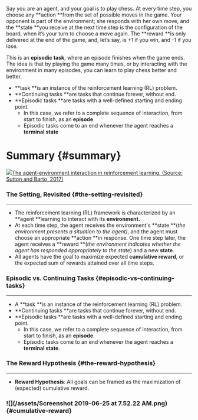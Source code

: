Say you are an agent, and your goal is to play chess. At every time step, you choose any **action **from the set of possible moves in the game. Your opponent is part of the environment; she responds with her own move, and the **state **you receive at the next time step is the configuration of the board, when it’s your turn to choose a move again. The **reward **is only delivered at the end of the game, and, let’s say, is +1 if you win, and -1 if you lose.

This is an **episodic task**, where an episode finishes when the game ends. The idea is that by playing the game many times, or by interacting with the environment in many episodes, you can learn to play chess better and better.

* **task **is an instance of the reinforcement learning \(RL\) problem.
* **Continuing tasks **are tasks that continue forever, without end.
* **Episodic tasks **are tasks with a well-defined starting and ending point.
  * In this case, we refer to a complete sequence of interaction, from start to finish, as an **episode**
  * Episodic tasks come to an end whenever the agent reaches a **terminal state**

# Summary {#summary}

[![](https://d17h27t6h515a5.cloudfront.net/topher/2017/September/59c29f47_screen-shot-2017-09-20-at-12.02.06-pm/screen-shot-2017-09-20-at-12.02.06-pm.png)The agent-environment interaction in reinforcement learning. \(Source: Sutton and Barto, 2017\)](https://classroom.udacity.com/nanodegrees/nd009t/parts/d0974b3b-0900-4f45-bb95-f7f867a10329/modules/27a1333b-340e-4473-a4ab-082de8354cdd/lessons/86acfc34-0551-4cc6-8de4-a1ab2e66b5af/concepts/ee28399b-f809-4e2b-936b-5a88d7297899#)

### The Setting, Revisited {#the-setting-revisited}

---

* The reinforcement learning \(RL\) framework is characterized by an **agent **learning to interact with its **environment.**
* At each time step, the agent receives the environment's **state **\(_the environment presents a situation to the agent\)_, and the agent must choose an appropriate **action **in response. One time step later, the agent receives a **reward **\(_the environment indicates whether the agent has responded appropriately to the state_\) and a new **state**.
* All agents have the goal to maximize expected **cumulative reward**, or the expected sum of rewards attained over all time steps.

### Episodic vs. Continuing Tasks {#episodic-vs-continuing-tasks}

---

* A **task **is an instance of the reinforcement learning \(RL\) problem.
* **Continuing tasks **are tasks that continue forever, without end.
* **Episodic tasks **are tasks with a well-defined starting and ending point.
  * In this case, we refer to a complete sequence of interaction, from start to finish, as an **episode**.
  * Episodic tasks come to an end whenever the agent reaches a **terminal state**.

### The Reward Hypothesis {#the-reward-hypothesis}

---

* **Reward Hypothesis**: All goals can be framed as the maximization of \(expected\) cumulative reward.

### ![](/assets/Screenshot 2019-06-25 at 7.52.22 AM.png) {#cumulative-reward}



